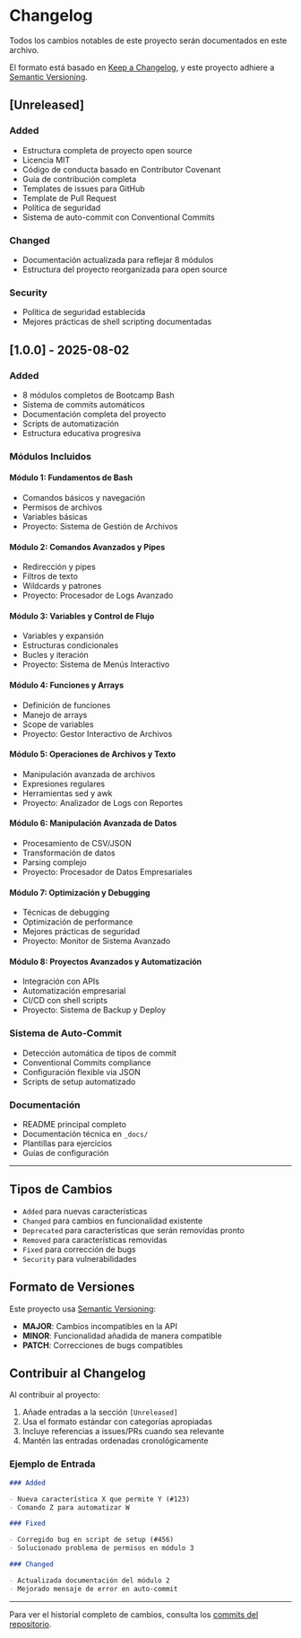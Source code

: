 # Changelog

Todos los cambios notables de este proyecto serán documentados en este archivo.

El formato está basado en [Keep a Changelog](https://keepachangelog.com/en/1.0.0/),
y este proyecto adhiere a [Semantic Versioning](https://semver.org/spec/v2.0.0.html).

## [Unreleased]

### Added

- Estructura completa de proyecto open source
- Licencia MIT
- Código de conducta basado en Contributor Covenant
- Guía de contribución completa
- Templates de issues para GitHub
- Template de Pull Request
- Política de seguridad
- Sistema de auto-commit con Conventional Commits

### Changed

- Documentación actualizada para reflejar 8 módulos
- Estructura del proyecto reorganizada para open source

### Security

- Política de seguridad establecida
- Mejores prácticas de shell scripting documentadas

## [1.0.0] - 2025-08-02

### Added

- 8 módulos completos de Bootcamp Bash
- Sistema de commits automáticos
- Documentación completa del proyecto
- Scripts de automatización
- Estructura educativa progresiva

### Módulos Incluidos

#### Módulo 1: Fundamentos de Bash

- Comandos básicos y navegación
- Permisos de archivos
- Variables básicas
- Proyecto: Sistema de Gestión de Archivos

#### Módulo 2: Comandos Avanzados y Pipes

- Redirección y pipes
- Filtros de texto
- Wildcards y patrones
- Proyecto: Procesador de Logs Avanzado

#### Módulo 3: Variables y Control de Flujo

- Variables y expansión
- Estructuras condicionales
- Bucles y iteración
- Proyecto: Sistema de Menús Interactivo

#### Módulo 4: Funciones y Arrays

- Definición de funciones
- Manejo de arrays
- Scope de variables
- Proyecto: Gestor Interactivo de Archivos

#### Módulo 5: Operaciones de Archivos y Texto

- Manipulación avanzada de archivos
- Expresiones regulares
- Herramientas sed y awk
- Proyecto: Analizador de Logs con Reportes

#### Módulo 6: Manipulación Avanzada de Datos

- Procesamiento de CSV/JSON
- Transformación de datos
- Parsing complejo
- Proyecto: Procesador de Datos Empresariales

#### Módulo 7: Optimización y Debugging

- Técnicas de debugging
- Optimización de performance
- Mejores prácticas de seguridad
- Proyecto: Monitor de Sistema Avanzado

#### Módulo 8: Proyectos Avanzados y Automatización

- Integración con APIs
- Automatización empresarial
- CI/CD con shell scripts
- Proyecto: Sistema de Backup y Deploy

### Sistema de Auto-Commit

- Detección automática de tipos de commit
- Conventional Commits compliance
- Configuración flexible via JSON
- Scripts de setup automatizado

### Documentación

- README principal completo
- Documentación técnica en `_docs/`
- Plantillas para ejercicios
- Guías de configuración

---

## Tipos de Cambios

- `Added` para nuevas características
- `Changed` para cambios en funcionalidad existente
- `Deprecated` para características que serán removidas pronto
- `Removed` para características removidas
- `Fixed` para corrección de bugs
- `Security` para vulnerabilidades

## Formato de Versiones

Este proyecto usa [Semantic Versioning](https://semver.org/):

- **MAJOR**: Cambios incompatibles en la API
- **MINOR**: Funcionalidad añadida de manera compatible
- **PATCH**: Correcciones de bugs compatibles

## Contribuir al Changelog

Al contribuir al proyecto:

1. Añade entradas a la sección `[Unreleased]`
2. Usa el formato estándar con categorías apropiadas
3. Incluye referencias a issues/PRs cuando sea relevante
4. Mantén las entradas ordenadas cronológicamente

### Ejemplo de Entrada

```markdown
### Added

- Nueva característica X que permite Y (#123)
- Comando Z para automatizar W

### Fixed

- Corregido bug en script de setup (#456)
- Solucionado problema de permisos en módulo 3

### Changed

- Actualizada documentación del módulo 2
- Mejorado mensaje de error en auto-commit
```

---

Para ver el historial completo de cambios, consulta los [commits del repositorio](../../commits/main).
